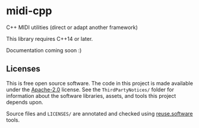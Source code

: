 <!--
SPDX-FileCopyrightText: 2022 Barndollar Music, Ltd.

SPDX-License-Identifier: Apache-2.0
-->

# midi-cpp
C++ MIDI utilities (direct or adapt another framework)

This library requires C++14 or later.

Documentation coming soon :)

## Licenses
This is free open source software. The code in this project is made available
under the [Apache-2.0](LICENSES/Apache-2.0.txt) license. See the
`ThirdPartyNotices/` folder for information about the software libraries,
assets, and tools this project depends upon.

Source files and `LICENSES/` are annotated and checked using
[reuse.software](https://reuse.software/) tools.
